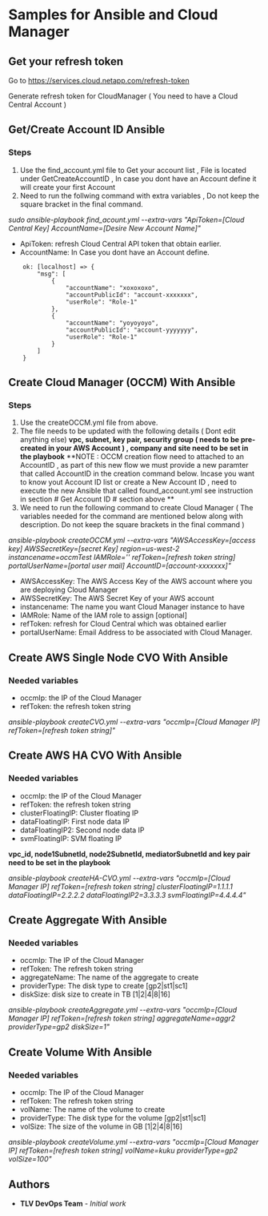 
# Samples for Ansible and Cloud Manager

## Get your refresh token
Go to https://services.cloud.netapp.com/refresh-token

Generate refresh token for CloudManager ( You need to have a Cloud Central Account )

## Get/Create Account ID Ansible
### Steps
1. Use the find_account.yml file to Get your account list , File is located under GetCreateAccountID , In case you dont have an Account define it will create your first Account 
2. Need to run the follwing command with extra variables , Do not keep the square bracket in the final command.

*sudo ansible-playbook  find_acount.yml --extra-vars "ApiToken=[Cloud Central Key] AccountName=[Desire New Account Name]"*

* ApiToken: refresh Cloud Central API token that obtain earlier.
* AccountName: In Case you dont have an Account define.

``` Example of output : 
    ok: [localhost] => {
        "msg": [
            {
                "accountName": "xoxoxoxo",
                "accountPublicId": "account-xxxxxxx",
                "userRole": "Role-1"
            },
            {
                "accountName": "yoyoyoyo",
                "accountPublicId": "account-yyyyyyy",
                "userRole": "Role-1"
            }
        ]
    }
```
## Create Cloud Manager (OCCM) With Ansible
### Steps
1. Use the createOCCM.yml file from above. 
1. The file needs to be updated with the following details ( Dont edit anything else)
**vpc, subnet, key pair, security group ( needs to be pre-created in your AWS Account ) , company and site need to be set in the playbook**
**NOTE : OCCM creation flow need to attached to an AccountID , as part of this new flow we must provide a new paramter that called AccountID in the creation command below.
Incase you want to know yout Account ID list or create a New Account ID , need to execute the new Ansible that called found_account.yml see instruction in section # Get Account ID  # section above  **
1. We need to run the following command to create Cloud Manager ( The variables needed for the command are mentioned below along with description. Do not keep the square brackets in the final command )

*ansible-playbook createOCCM.yml --extra-vars "AWSAccessKey=[access key] AWSSecretKey=[secret Key] region=us-west-2 instancename=occmTest IAMRole='' refToken=[refresh token string] portalUserName=[portal user mail] AccountID=[account-xxxxxxx]"*

* AWSAccessKey: The AWS Access Key of the AWS account where you are deploying Cloud Manager 
* AWSSecretKey: The AWS Secret Key of your AWS account 
* instancename: The name you want Cloud Manager instance to have 
* IAMRole: Name of the IAM role to assign [optional]
* refToken: refresh for Cloud Central which was obtained earlier
* portalUserName: Email Address to be associated with Cloud Manager. 




## Create AWS Single Node CVO With Ansible
### Needed variables
* occmIp: the IP of the Cloud Manager
* refToken: the refresh token string

*ansible-playbook createCVO.yml --extra-vars "occmIp=[Cloud Manager IP] refToken=[refresh token string]"*

## Create AWS HA CVO With Ansible
### Needed variables
* occmIp: the IP of the Cloud Manager
* refToken: the refresh token string
* clusterFloatingIP: Cluster floating IP
* dataFloatingIP: First node data IP
* dataFloatingIP2: Second node data IP
* svmFloatingIP: SVM floating IP

**vpc_id, node1SubnetId, node2SubnetId, mediatorSubnetId and key pair need to be set in the playbook**

*ansible-playbook createHA-CVO.yml --extra-vars "occmIp=[Cloud Manager IP] refToken=[refresh token string] clusterFloatingIP=1.1.1.1 dataFloatingIP=2.2.2.2 dataFloatingIP2=3.3.3.3 svmFloatingIP=4.4.4.4"*

## Create Aggregate With Ansible
### Needed variables
* occmIp: The IP of the Cloud Manager
* refToken: The refresh token string
* aggregateName: The name of the aggregate to create
* providerType: The disk type to create [gp2|st1|sc1] 
* diskSize: disk size to create in TB [1|2|4|8|16]

*ansible-playbook createAggregate.yml --extra-vars "occmIp=[Cloud Manager IP] refToken=[refresh token string] aggregateName=aggr2 providerType=gp2 diskSize=1"*

## Create Volume With Ansible
### Needed variables
* occmIp: The IP of the Cloud Manager
* refToken: The refresh token string
* volName: The name of the volume to create
* providerType: The disk type for the volume [gp2|st1|sc1] 
* volSize: The size of the volume in GB [1|2|4|8|16]

*ansible-playbook createVolume.yml --extra-vars "occmIp=[Cloud Manager IP] refToken=[refresh token string] volName=kuku providerType=gp2 volSize=100"*

## Authors

* **TLV DevOps Team** - *Initial work* 

